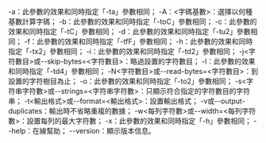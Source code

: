 -a：此參數的效果和同時指定「-ta」參數相同；
-A：<字碼基數>：選擇以何種基數計算字碼；
-b：此參數的效果和同時指定「-toC」參數相同；
-c：此參數的效果和同時指定「-tC」參數相同；
-d：此參數的效果和同時指定「-tu2」參數相同；
-f：此參數的效果和同時指定「-tfF」參數相同；
-h：此參數的效果和同時指定「-tx2」參數相同；
-i：此參數的效果和同時指定「-td2」參數相同；
-j<字符數目>或--skip-bytes=<字符數目>：略過設置的字符數目；
-l：此參數的效果和同時指定「-td4」參數相同；
-N<字符數目>或--read-bytes=<字符數目>：到設置的字符樹目為止；
-o：此參數的效果和同時指定「-to2」參數相同；
-s<字符串字符數>或--strings=<字符串字符數>：只顯示符合指定的字符數目的字符串；
-t<輸出格式>或--format=<輸出格式>：設置輸出格式；
-v或--output-duplicates：輸出時不省略重複的數據；
-w<每列字符數>或--width=<每列字符數>：設置每列的最大字符數；
-x：此參數的效果和同時指定「-h」參數相同；
--help：在線幫助；
--version：顯示版本信息。
